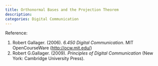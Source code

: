 ```yaml
---
title: Orthonormal Bases and the Projection Theorem
description: 
categories: Digital Communication
---
```


>     
  
  



Reference:  
1. Robert Gallager. (2006). *6.450 Digital Communication*. MIT OpenCourseWare (http://ocw.mit.edu/)
2. Robert G.Gallager. (2009). *Principles of Digital Communication* (New York: Cambridge University Press).  

